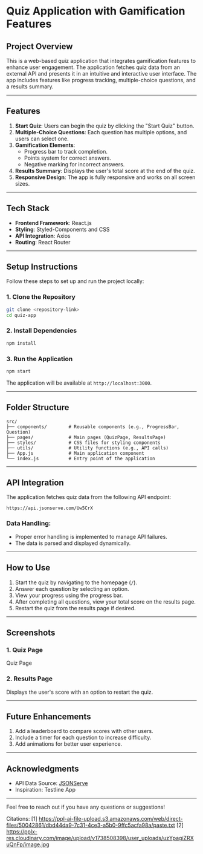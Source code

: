 # Quiz Application with Gamification Features

## **Project Overview**
This is a web-based quiz application that integrates gamification features to enhance user engagement. The application fetches quiz data from an external API and presents it in an intuitive and interactive user interface. The app includes features like progress tracking, multiple-choice questions, and a results summary.

---

## **Features**
1. **Start Quiz**: Users can begin the quiz by clicking the "Start Quiz" button.
2. **Multiple-Choice Questions**: Each question has multiple options, and users can select one.
3. **Gamification Elements**:
   - Progress bar to track completion.
   - Points system for correct answers.
   - Negative marking for incorrect answers.
4. **Results Summary**: Displays the user's total score at the end of the quiz.
5. **Responsive Design**: The app is fully responsive and works on all screen sizes.

---

## **Tech Stack**
- **Frontend Framework**: React.js
- **Styling**: Styled-Components and CSS
- **API Integration**: Axios
- **Routing**: React Router

---

## **Setup Instructions**
Follow these steps to set up and run the project locally:

### 1. Clone the Repository
```bash
git clone <repository-link>
cd quiz-app
```

### 2. Install Dependencies
```bash
npm install
```

### 3. Run the Application
```bash
npm start
```

The application will be available at `http://localhost:3000`.

---

## **Folder Structure**
```
src/
├── components/        # Reusable components (e.g., ProgressBar, Question)
├── pages/             # Main pages (QuizPage, ResultsPage)
├── styles/            # CSS files for styling components
├── utils/             # Utility functions (e.g., API calls)
├── App.js             # Main application component
└── index.js           # Entry point of the application
```

---

## **API Integration**
The application fetches quiz data from the following API endpoint:
```
https://api.jsonserve.com/Uw5CrX
```
### Data Handling:
- Proper error handling is implemented to manage API failures.
- The data is parsed and displayed dynamically.

---

## **How to Use**
1. Start the quiz by navigating to the homepage (`/`).
2. Answer each question by selecting an option.
3. View your progress using the progress bar.
4. After completing all questions, view your total score on the results page.
5. Restart the quiz from the results page if desired.

---

## **Screenshots**
### 1. Quiz Page
Quiz Page

### 2. Results Page
Displays the user's score with an option to restart the quiz.

---

## **Future Enhancements**
1. Add a leaderboard to compare scores with other users.
2. Include a timer for each question to increase difficulty.
3. Add animations for better user experience.

---

## **Acknowledgments**
- API Data Source: [JSONServe](https://jsonserve.com)
- Inspiration: Testline App

---

Feel free to reach out if you have any questions or suggestions!

Citations:
[1] https://ppl-ai-file-upload.s3.amazonaws.com/web/direct-files/50042861/dbd44da9-7c31-4ce3-a5b0-9ffc5acfa98a/paste.txt
[2] https://pplx-res.cloudinary.com/image/upload/v1738508398/user_uploads/uzYpagiZRXuQnFp/image.jpg